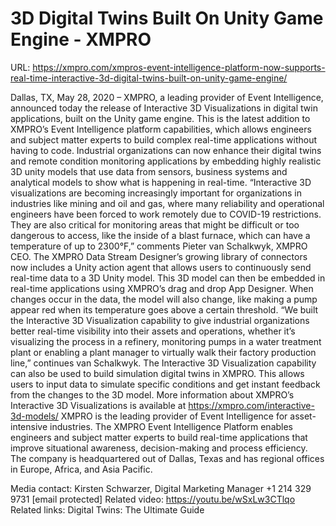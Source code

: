 # 3D Digital Twins Built On Unity Game Engine - XMPRO

URL: https://xmpro.com/xmpros-event-intelligence-platform-now-supports-real-time-interactive-3d-digital-twins-built-on-unity-game-engine/

Dallas, TX, May 28, 2020 – XMPRO, a leading provider of Event Intelligence, announced today the release of Interactive 3D Visualizations in digital twin applications, built on the Unity game engine.
This is the latest addition to XMPRO’s Event Intelligence platform capabilities, which allows engineers and subject matter experts to build complex real-time applications without having to code. Industrial organizations can now enhance their digital twins and remote condition monitoring applications by embedding highly realistic 3D unity models that use data from sensors, business systems and analytical models to show what is happening in real-time.
“Interactive 3D visualizations are becoming increasingly important for organizations in industries like mining and oil and gas, where many reliability and operational engineers have been forced to work remotely due to COVID-19 restrictions. They are also critical for monitoring areas that might be difficult or too dangerous to access, like the inside of a blast furnace, which can have a temperature of up to 2300°F,” comments Pieter van Schalkwyk, XMPRO CEO.
The XMPRO Data Stream Designer’s growing library of connectors now includes a Unity action agent that allows users to continuously send real-time data to a 3D Unity model. This 3D model can then be embedded in real-time applications using XMPRO’s drag and drop App Designer. When changes occur in the data, the model will also change, like making a pump appear red when its temperature goes above a certain threshold.
“We built the Interactive 3D Visualization capability to give industrial organizations better real-time visibility into their assets and operations, whether it’s visualizing the process in a refinery, monitoring pumps in a water treatment plant or enabling a plant manager to virtually walk their factory production line,” continues van Schalkwyk.
The Interactive 3D Visualization capability can also be used to build simulation digital twins in XMPRO. This allows users to input data to simulate specific conditions and get instant feedback from the changes to the 3D model. More information about XMPRO’s Interactive 3D Visualizations is available at https://xmpro.com/interactive-3d-models/
XMPRO is the leading provider of Event Intelligence for asset-intensive industries. The XMPRO Event Intelligence Platform enables engineers and subject matter experts to build real-time applications that improve situational awareness, decision-making and process efficiency. The company is headquartered out of Dallas, Texas and has regional offices in Europe, Africa, and Asia Pacific.

Media contact:
Kirsten Schwarzer, Digital Marketing Manager
+1 214 329 9731
[email protected]
Related video:
https://youtu.be/wSxLw3CTlqo
Related links:
Digital Twins: The Ultimate Guide